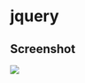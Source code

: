 # jquery

## Screenshot
<img src ="https://github.com/piyush6028/jquery/assets/143264181/e6048a2c-2ab6-4a23-a294-935caabc9bb9">
